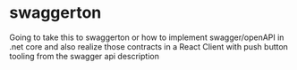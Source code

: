 # swaggerton
Going to take this to swaggerton or how to implement swagger/openAPI in .net core and also realize those contracts in a React Client with push button tooling from the swagger api description
